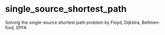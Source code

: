 # single_source_shortest_path
Solving the single-source shortest path problem by Floyd, Dijkstra, Bellmen-ford, SPFA
